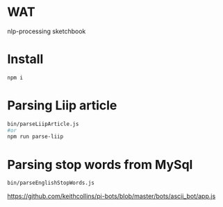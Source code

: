 # WAT

nlp-processing sketchbook


# Install

```bash
npm i
```

# Parsing Liip article
```bash
bin/parseLiipArticle.js
#or
npm run parse-liip
```

# Parsing stop words from MySql
```bash
bin/parseEnglishStopWords.js 
```


https://github.com/keithcollins/pi-bots/blob/master/bots/ascii_bot/app.js
